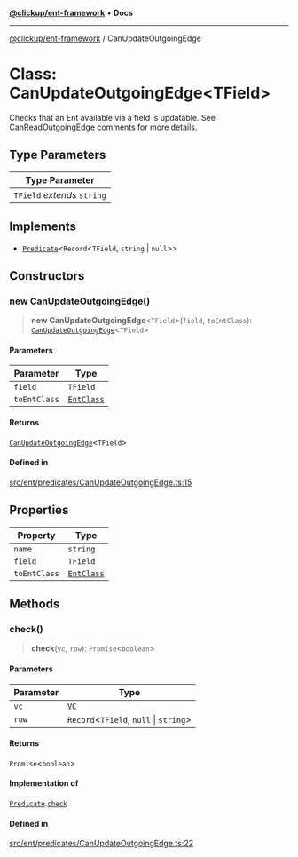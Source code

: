 [**@clickup/ent-framework**](../README.md) • **Docs**

***

[@clickup/ent-framework](../globals.md) / CanUpdateOutgoingEdge

# Class: CanUpdateOutgoingEdge\<TField\>

Checks that an Ent available via a field is updatable. See
CanReadOutgoingEdge comments for more details.

## Type Parameters

| Type Parameter |
| ------ |
| `TField` *extends* `string` |

## Implements

- [`Predicate`](../interfaces/Predicate.md)\<`Record`\<`TField`, `string` \| `null`\>\>

## Constructors

### new CanUpdateOutgoingEdge()

> **new CanUpdateOutgoingEdge**\<`TField`\>(`field`, `toEntClass`): [`CanUpdateOutgoingEdge`](CanUpdateOutgoingEdge.md)\<`TField`\>

#### Parameters

| Parameter | Type |
| ------ | ------ |
| `field` | `TField` |
| `toEntClass` | [`EntClass`](../interfaces/EntClass.md) |

#### Returns

[`CanUpdateOutgoingEdge`](CanUpdateOutgoingEdge.md)\<`TField`\>

#### Defined in

[src/ent/predicates/CanUpdateOutgoingEdge.ts:15](https://github.com/clickup/ent-framework/blob/master/src/ent/predicates/CanUpdateOutgoingEdge.ts#L15)

## Properties

| Property | Type |
| ------ | ------ |
| `name` | `string` |
| `field` | `TField` |
| `toEntClass` | [`EntClass`](../interfaces/EntClass.md) |

## Methods

### check()

> **check**(`vc`, `row`): `Promise`\<`boolean`\>

#### Parameters

| Parameter | Type |
| ------ | ------ |
| `vc` | [`VC`](VC.md) |
| `row` | `Record`\<`TField`, `null` \| `string`\> |

#### Returns

`Promise`\<`boolean`\>

#### Implementation of

[`Predicate`](../interfaces/Predicate.md).[`check`](../interfaces/Predicate.md#check)

#### Defined in

[src/ent/predicates/CanUpdateOutgoingEdge.ts:22](https://github.com/clickup/ent-framework/blob/master/src/ent/predicates/CanUpdateOutgoingEdge.ts#L22)
